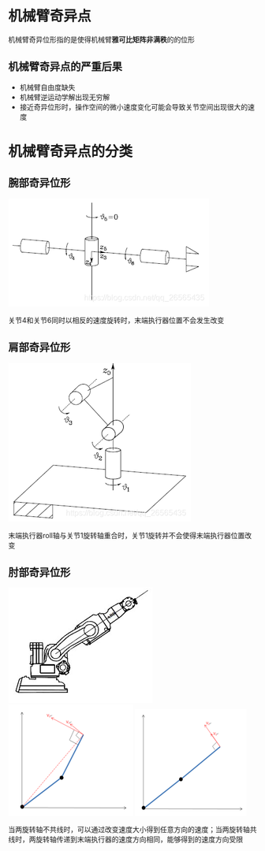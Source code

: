 # 机械臂奇异点

机械臂奇异位形指的是使得机械臂**雅可比矩阵非满秩**的的位形

## 机械臂奇异点的严重后果

- 机械臂自由度缺失
- 机械臂逆运动学解出现无穷解
- 接近奇异位形时，操作空间的微小速度变化可能会导致关节空间出现很大的速度

# 机械臂奇异点的分类

## 腕部奇异位形

![腕部奇异位形](../asset/腕部奇异.png)

关节4和关节6同时以相反的速度旋转时，末端执行器位置不会发生改变

## 肩部奇异位形

![肩部奇异位形](../asset/肩部奇异.png)

末端执行器roll轴与关节1旋转轴重合时，关节1旋转并不会使得末端执行器位置改变

## 肘部奇异位形

![肘部奇异位形](../asset/肘部奇异1.png)
![肘部奇异位形](../asset/肘部奇异2.png)
![肘部奇异位形](../asset/肘部奇异3.png)

当两旋转轴不共线时，可以通过改变速度大小得到任意方向的速度；当两旋转轴共线时，两旋转轴传递到末端执行器的速度方向相同，能够得到的速度方向受限